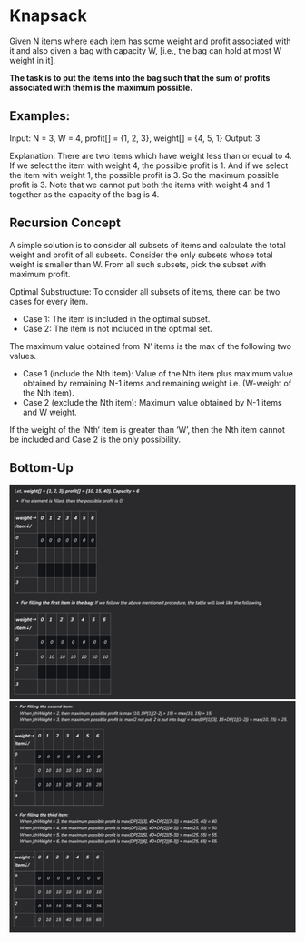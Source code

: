 # Knapsack

Given N items where each item has some weight and profit associated with it and also given a bag with capacity W, 
[i.e., the bag can hold at most W weight in it]. 

__The task is to put the items into the bag such that the sum of profits associated with them is the maximum possible.__

## Examples:

Input: N = 3, W = 4, profit[] = {1, 2, 3}, weight[] = {4, 5, 1}
Output: 3

Explanation: There are two items which have weight less than or equal to 4. 
If we select the item with weight 4, the possible profit is 1. 
And if we select the item with weight 1, the possible profit is 3. 
So the maximum possible profit is 3. 
Note that we cannot put both the items with weight 4 and 1 together as the capacity of the bag is 4.

## Recursion Concept

A simple solution is to consider all subsets of items and calculate the total weight and profit of all subsets. 
Consider the only subsets whose total weight is smaller than W. From all such subsets, pick the subset with maximum profit.

Optimal Substructure: To consider all subsets of items, there can be two cases for every item.
* Case 1: The item is included in the optimal subset.
* Case 2: The item is not included in the optimal set.


The maximum value obtained from ‘N’ items is the max of the following two values.

* Case 1 (include the Nth item): Value of the Nth item plus maximum value obtained by remaining N-1 items and remaining weight i.e. (W-weight of the Nth item).
* Case 2 (exclude the Nth item): Maximum value obtained by N-1 items and W weight.

If the weight of the ‘Nth‘ item is greater than ‘W’, then the Nth item cannot be included and Case 2 is the only possibility.

## Bottom-Up

![img.png](img.png)
![img_1.png](img_1.png)